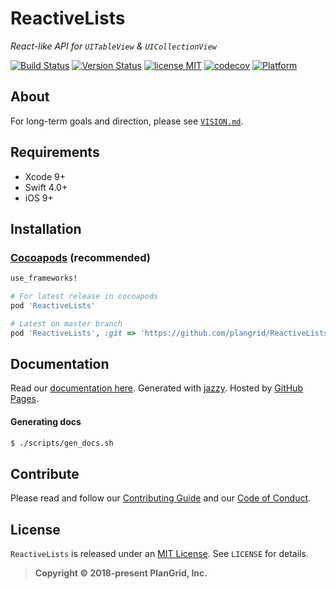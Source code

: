 # ReactiveLists

*React-like API for `UITableView` & `UICollectionView`*

[![Build Status](https://travis-ci.org/plangrid/ReactiveLists.svg?branch=master)](https://travis-ci.org/plangrid/ReactiveLists) [![Version Status](https://img.shields.io/cocoapods/v/ReactiveLists.svg)][podLink] [![license MIT](https://img.shields.io/cocoapods/l/ReactiveLists.svg)][mitLink] [![codecov](https://codecov.io/gh/plangrid/ReactiveLists/branch/master/graph/badge.svg)](https://codecov.io/gh/plangrid/ReactiveLists) [![Platform](https://img.shields.io/cocoapods/p/ReactiveLists.svg)][docsLink]

## About

For long-term goals and direction, please see [`VISION.md`](https://github.com/plangrid/ReactiveLists/blob/master/Guides/VISION.md).

## Requirements

* Xcode 9+
* Swift 4.0+
* iOS 9+

## Installation

### [Cocoapods](https://cocoapods.org/) (recommended)

```ruby
use_frameworks!

# For latest release in cocoapods
pod 'ReactiveLists'

# Latest on master branch
pod 'ReactiveLists', :git => 'https://github.com/plangrid/ReactiveLists.git', :branch => 'master'
```

## Documentation

Read our [documentation here][docsLink]. Generated with [jazzy](https://github.com/realm/jazzy). Hosted by [GitHub Pages](https://pages.github.com).

#### Generating docs

```bash
$ ./scripts/gen_docs.sh
```

## Contribute

Please read and follow our [Contributing Guide](https://github.com/plangrid/ReactiveLists/blob/master/.github/CONTRIBUTING.md) and our [Code of Conduct](https://github.com/plangrid/ReactiveLists/blob/master/CODE_OF_CONDUCT.md).

## License

`ReactiveLists` is released under an [MIT License][mitLink]. See `LICENSE` for details.

> **Copyright &copy; 2018-present PlanGrid, Inc.**

[docsLink]:https://plangrid.github.io/ReactiveLists
[podLink]:https://cocoapods.org/pods/ReactiveLists
[mitLink]:https://opensource.org/licenses/MIT
